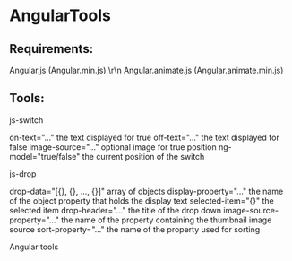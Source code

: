 # AngularTools

Requirements:
-----------------------------------------------------

Angular.js (Angular.min.js) \r\n
Angular.animate.js (Angular.animate.min.js)


Tools:
-----------------------------------------------------

js-switch

on-text="..." the text displayed for true
off-text="..." the text displayed for false
image-source="..." optional image for true position
ng-model="true/false" the current position of the switch

js-drop

drop-data="[{}, {}, ..., {}]" array of objects
display-property="..." the name of the object property that holds the display text
selected-item="{}" the selected item
drop-header="..." the title of the drop down
image-source-property="..." the name of the property containing the thumbnail image source
sort-property="..." the name of the property used for sorting


Angular tools
